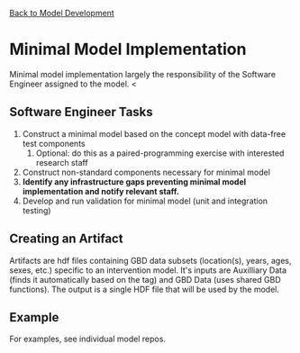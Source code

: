 [Back to Model Development](Model_Development.md)

# Minimal Model Implementation
Minimal model implementation largely the responsibility of the Software Engineer assigned to the model.&nbsp;<

## Software Engineer Tasks
<ol>
<li>Construct a minimal model based on the concept model with data-free test components
<ol>
<li>Optional: do this as a paired-programming exercise with interested research staff</li></ol></li>
<li>Construct non-standard components necessary for minimal model</li>
<li><strong>Identify any infrastructure gaps preventing minimal model implementation and notify relevant staff.</strong></li>
<li>Develop and run validation for minimal model (unit and integration testing)</li></ol>

## Creating an Artifact
Artifacts are hdf files containing GBD data subsets (location(s), years, ages, sexes, etc.) specific to an intervention model. It's inputs are Auxilliary Data (finds it automatically based on the tag) and GBD Data (uses shared GBD functions). The output is a single HDF file that will be used by the model.

## Example
For examples, see individual model repos.
